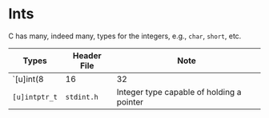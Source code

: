 Ints
====

C has many, indeed many, types for the integers, e.g., `char`, `short`, etc.

| Types                 | Header File | Note |
|-----------------------|-------------| ---- |
|`[u]int(8|16|32|64)_t` | `stdint.h`  | Exactly 8, 16, 32 and 64 bits |
|`[u]intptr_t`          | `stdint.h`  | Integer type capable of holding a pointer |
